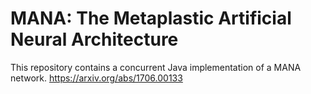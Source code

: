 MANA: The Metaplastic Artificial Neural Architecture
=========================================================

This repository contains a concurrent Java implementation of a MANA network. https://arxiv.org/abs/1706.00133

